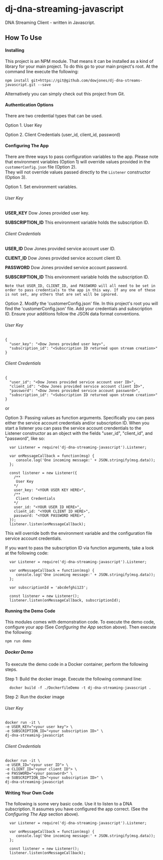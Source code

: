 # dj-dna-streaming-javascript
DNA Streaming Client - written in Javascript.

## How To Use

#### Installing

This project is an NPM module. That means it can be installed as a kind of library for your main project. To do this go to your main project's root. At the command line execute the following:

~~~~
npm install git+https://git@github.com/dowjones/dj-dna-streams-javascript.git --save
~~~~

Alternatively you can simply check out this project from Git.

#### Authentication Options
There are two credential types that can be used.

Option 1. User Key
   
Option 2. Client Credentials (user_id, client_id, password)

#### Configuring The App

There are three ways to pass configuration variables to the app. Please note that environment variables (Option 1) will override values provided in the `customerConfig.json` file (Option 2).  
They will not override values passed directly to the `Listener` constructor (Option 3).

Option 1. Set environment variables.

###### User Key

  **USER_KEY**
     Dow Jones provided user key.
  
  **SUBSCRIPTION_ID**
     This environment variable holds the subscription ID.   
   
###### Client Credentials

  **USER_ID**
    Dow Jones provided service account user ID.

  **CLIENT_ID**
    Dow Jones provided service account client ID.

  **PASSWORD**
    Dow Jones provided service account password.
   
  **SUBSCRIPTION_ID**
    This environment variable holds the subscription ID.

    Note that USER_ID, CLIENT_ID, and PASSWORD will all need to be set in order to pass credentials to the app in this way. If any one of these is not set, any others that are set will be ignored.

Option 2. Modify the 'customerConfig.json' file. In this project's root you will find the 'customerConfig.json' file. Add your credentials and subscription ID. Ensure your additions follow the JSON data format conventions.

###### User Key

```
{
  "user_key": "<Dow Jones provided user key>",
  "subscription_id": "<Subscription ID returned upon stream creation>"
}
```

###### Client Credentials

```
{
  "user_id": "<Dow Jones provided service account user ID>",
  "client_id": "<Dow Jones provided service account client ID>",
  "password": "<Dow Jones provided service account password>",
  "subscription_id": "<Subscription ID returned upon stream creation>"
}
```

or

Option 3: Passing values as function arguments. Specifically you can pass either the service account credentials and/or subscription ID. When you start a listener you can pass the service account crendentials to the Listener constructor as an object with the fields "user_id", "client_id", and "password", like so:

~~~~
  var Listener = require('dj-dna-streaming-javascript').Listener;

  var onMessageCallback = function(msg) {
     console.log('One incoming message:' + JSON.stringify(msg.data));
  };

  const listener = new Listener({
    /**
     User Key
    */
    user_key: "<YOUR USER KEY HERE>",
    /**
     Client Credentials
    */
    user_id: "<YOUR USER ID HERE>",
    client_id: "<YOUR CLIENT ID HERE>",
    password: "<YOUR PASSWORD HERE>",
  });
  listener.listen(onMessageCallback);
~~~~

This will override both the environment variable and the configuration file service account credentials.

If you want to pass the subscription ID via function arguments, take a look at the following code:

~~~~
  var Listener = require('dj-dna-streaming-javascript').Listener;

  var onMessageCallback = function(msg) {
     console.log('One incoming message:' + JSON.stringify(msg.data));
  };

  var subscriptionId = 'abcdefghi123'; 

  const listener = new Listener();
  listener.listen(onMessageCallback, subscriptionId);
~~~~


#### Running the Demo Code

This modules comes with demonstration code. To execute the demo code, configure your app (See _Configuring the App_ section above). Then execute the following:

~~~
npm run demo
~~~

##### Docker Demo

To execute the demo code in a Docker container, perform the following steps.

Step 1: Build the docker image. Execute the following command line:

~~~
  docker build -f ./DockerfileDemo -t dj-dna-streaming-javascript .
~~~
  
Step 2: Run the docker image

###### User Key

~~~
docker run -it \
-e USER_KEY="<your user key"> \
-e SUBSCRIPTION_ID="<your subscription ID>" \
dj-dna-streaming-javascript
~~~

###### Client Credentials
~~~
docker run -it \
-e USER_ID="<your user ID"> \
-e CLIENT_ID="<your client ID"> \
-e PASSWORD="<your password>" \
-e SUBSCRIPTION_ID="<your subscription ID>" \
dj-dna-streaming-javascript
~~~


#### Writing Your Own Code

The following is some very basic code. Use it to listen to a DNA subscription. It assumes you have configured the app correct. (See the *Configuring The App* section above).

~~~~
  var Listener = require('dj-dna-streaming-javascript').Listener;
 
  var onMessageCallback = function(msg) {
     console.log('One incoming message:' + JSON.stringify(msg.data));
  };
 
  const listener = new Listener();
  listener.listen(onMessageCallback);
~~~~
